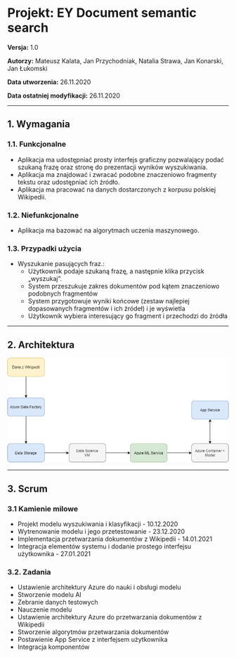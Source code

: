 # Projekt: EY Document semantic search

**Versja:** 1.0

**Autorzy:** Mateusz Kalata, Jan Przychodniak, Natalia Strawa, Jan Konarski, Jan Łukomski

**Data utworzenia:** 26.11.2020

**Data ostatniej modyfikacji:** 26.11.2020

---

## 1.   Wymagania

### 1.1.    Funkcjonalne
*   Aplikacja ma udostępniać prosty interfejs graficzny pozwalający podać szukaną frazę oraz stronę do prezentacji wyników wyszukiwania.
*   Aplikacja ma znajdować i zwracać podobne znaczeniowo fragmenty tekstu oraz udostępniać ich źródło.
*   Aplikacja ma pracować na danych dostarczonych z korpusu polskiej Wikipedii.
### 1.2.    Niefunkcjonalne
*   Aplikacja ma bazować na algorytmach uczenia maszynowego.
### 1.3.    Przypadki użycia
*   Wyszukanie pasujących fraz.:
    *   Użytkownik podaje szukaną frazę, a następnie klika przycisk „wyszukaj”.
    *   System przeszukuje zakres dokumentów pod kątem znaczeniowo podobnych fragmentów
    *   System przygotowuje wyniki końcowe (zestaw najlepiej dopasowanych fragmentów i ich źródeł) i je wyświetla
    *   Użytkownik wybiera interesujący go fragment i przechodzi do źródła
    
---

## 2.   Architektura

![Projekt architektury](AzureProjektArchitektury.png)
    
---

## 3.   Scrum
### 3.1 Kamienie milowe
*   Projekt modelu wyszukiwania i klasyfikacji - 10.12.2020
*   Wytrenowanie modelu i jego przetestowanie - 23.12.2020
*   Implementacja przetwarzania dokumentów z Wikipedii - 14.01.2021
*   Integracja elementów systemu i dodanie prostego interfejsu użytkownika - 27.01.2021
### 3.2.    Zadania
*   Ustawienie architektury Azure do nauki i obsługi modelu
*   Stworzenie modelu AI
*   Zebranie danych testowych
*   Nauczenie modelu
*   Ustawienie architektury Azure do przetwarzania dokumentów z Wikipedii
*   Stworzenie algorytmów przetwarzania dokumentów
*   Postawienie App Service z interfejsem użytkownika
*   Integracja komponentów 


